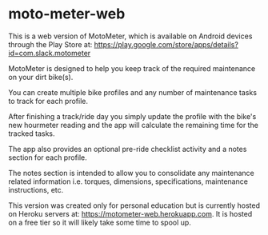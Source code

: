 # moto-meter-web

This is a web version of MotoMeter, which is available on Android devices through the Play Store at: https://play.google.com/store/apps/details?id=com.slack.motometer

MotoMeter is designed to help you keep track of the required maintenance on your dirt bike(s). 

You can create multiple bike profiles and any number of maintenance tasks to track for each profile. 

After finishing a track/ride day you simply update the profile with the bike's new hourmeter reading 
and the app will calculate the remaining time for the tracked tasks. 

The app also provides an optional pre-ride checklist activity and a notes section for each profile. 

The notes section is intended to allow you to consolidate any maintenance related information 
i.e. torques, dimensions, specifications, maintenance instructions, etc.


This version was created only for personal education but is currently hosted on Heroku servers at: 
https://motometer-web.herokuapp.com. 
It is hosted on a free tier so it will likely take some time to spool up.
